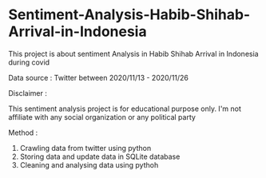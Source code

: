 # Sentiment-Analysis-Habib-Shihab-Arrival-in-Indonesia

This project is about sentiment Analysis in Habib Shihab Arrival in Indonesia during covid

Data source : Twitter between 2020/11/13 - 2020/11/26

Disclaimer :

This sentiment analysis project is for educational purpose only. I'm not affiliate with any social organization or any political party

Method :

1. Crawling data from twitter using python
2. Storing data and update data in SQLite database
3. Cleaning and analysing data using pythoh
